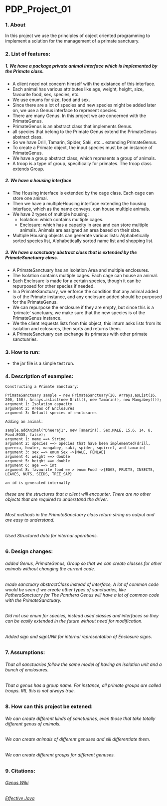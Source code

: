 # PDP_Project_01


### 1. About
In this project we use the principles of object oriented programming to implement a solution for the management of a primate sanctuary.

### 2. List of features:
##### 1. We have a package private animal interface which is implemented by the Primate class.
  * A client need not concern himself with the existance of this interface. 
  * Each animal has various attributes like age, weight, height, size, favourite food, sex, species, etc.
  * We use enums for size, food and sex.
  * Since there are a lot of species and new species might be added later on, we use a Genus interface to represent species.
  * There are many Genus. In this project we are concerned with the PrimateGenus.
  * PrimateGenus is an abstract class that implements Genus.
  * all species that belong to the Primate Genus extend the PrimateGenus abstract class.
  * So we have Drill, Tamarin, Spider, Saki, etc... extending PrimateGenus.
  * To create a Primate object, the input species must be an instance of PrimateGenus.
  * We have a group abstract class, which represents a group of animals.
  * A troop is a type of group, specifically for primates. The troop class extends Group.
  ##### 2. We have a housing interface
  * The Housing interface is extended by the cage class. Each cage can store one animal.
  * Then we have a multipleHousing interface extending the housing interface, which as the name conveys, can house multiple animals.
  * We have 2 types of multiple housing:
    * Isolation: which contains multiple cages.
    * Enclosure: which has a capacity in area and can store multiple animals. Animals are assigned an area based on their size.
  * Multiple Housing objects can generate various lists: Alphabetically sorted species list, Alphabetically sorted name list and shopping list.
  ##### 3. We have a sanctuary abstract class that is extended by the PrimateSanctuary class.
  * A PrimateSanctuary has an Isolation Area and multiple enclosures.
  * The Isolation contains multiple cages. Each cage can house an animal.
  * Each Enclosure is made for a certain species, though it can be repurposed for other species if needed.
  * In a PrimateSanctuary, we enforce the condition that any animal added is of the Primate instance, and any enclosure added should be purposed for the PrimateGenus.
  * We can repurpose the enclosure if they are empty, but since this is a 'primate' sanctuary, we make sure that the new species is of the PrimateGenus instance.
  * We the client requests lists from this object, this inturn asks lists from its isolation and eclosures, then sorts and returns them.
  * A PrimateSanctuary can exchange its primates with other primate sanctuaries.

### 3. How to run:
  * the jar file is a simple test run.

### 4. Description of examples:
    Constructing a Primate Sanctuary:
    
    PrimateSanctuary sample = new PrimateSanctuary(20, Arrays.asList(16, 200, 150), Arrays.asList(new Drill(), new Tamarin(), new Mangabey()));
    argument 1: Isolation capacity
    argument 2: Areas of Enclosures
    argument 3: Default species of enclosures
    
    Adding an animal:
    
    sample.addAnimal("Dheeraj1", new Tamarin(), Sex.MALE, 15.6, 14, 8, Food.EGGS, false);
    argument 1: name ==> String
    argument 2: species ==> Species that have been implemented(drill, guereza, howler, mangabey, saki, spider, squirrel, and tamarin)
    argument 3: sex ==> enum Sex ->{MALE, FEMLAE}
    argument 4: weight ==> double
    argument 5: height ==> double
    argument 6: age ==> int
    argument 8: favourite food == > enum Food ->{EGGS, FRUITS, INSECTS, LEAVES, NUTS, SEEDS, TREE_SAP}
    
    an id is generated internally

###### these are the structures that a client will encounter. There are no other objects that are required to understand the driver.
###### Most methods in the PrimateSanctuary class return string as output and are easy to understand.
###### Used Structured data for internal operations.

### 6. Design changes:
###### added Genus, PrimateGenus, Group so that we can create classes for other animals without changing the current code.
###### made sanctuary abstractClass instead of interface, A lot of common code would be seen if we create other types of sanctuaries, like PatheraSanctuary for The Panthera Genus will have a lot of common code with the PrimateSanctuary.
###### Did not use enum for species, instead used classes and interfaces so they can be easily extended in the future without need for modification.
###### Added sign and signUNit for internal representation of Enclosure signs.

### 7. Assumptions:
###### That all sanctuaries follow the same model of having an isolation unit and a bunch of enclosures.
###### That a genus has a group name. For instance, all primate groups are called troops. IRL this is not always true.

### 8. How can this project be extened:
###### We can create different kinds of sanctuaries, even those that take totally different genus of animals.
###### We can create animals of different genuses and sill differentiate them.
###### We can create different groups for different genuses.

### 9. Citations:
###### [Genus Wiki](https://en.wikipedia.org/wiki/Genus)
###### [Effective Java](https://learning.oreilly.com/library/view/effective-java/9780134686097/)
